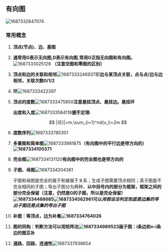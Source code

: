 ## 有向图

![1687332847074](image/图论/1687332847074.png)

### 常用概念

1. **顶点(节点)、边、基图**
2. **通常用G表示无向图,D表示有向图,常用G泛指无向图和有向图。**![1687333025126](https://file+.vscode-resource.vscode-cdn.net/d%3A/MiCloud/mass/Outlines/%E7%A6%BB%E6%95%A3%E6%95%B0%E5%AD%A6/image/%E5%9B%BE%E8%AE%BA/1687333025126.png)                                       **（注意空图和零图的区别）**
3. **顶点和边的关联和相邻**![1687333246937](image/图论/1687333246937.png)即**边与某顶点关联，点与点/边与边相邻，关联次数0/1/2**
4. **环**![1687333422397](image/图论/1687333422397.png)
5. **顶点的度数**![1687333475850](image/图论/1687333475850.png)**注意悬挂顶点、悬挂边。悬挂环**

   **出度和入度**![1687333584118](image/图论/1687333584118.png)**握手定理:**

   $$
   |{E}|=m,\sum_{i=1}^nd(v_i)=2m
   $$
6. **度数序列**![1687333785301](image/图论/1687333785301.png)
7. **多重图和简单图**![1687333981875](image/图论/1687333981875.png)**（有向图中的平行边是带方向的）![1687334100371](image/图论/1687334100371.png)**
8. **完全图**![1687334131120](image/图论/1687334131120.png)**有向图中的完全图也是带方向的**
9. **子图、母图**![1687334204361](image/图论/1687334204361.png)

   子图和母图是完全的属于和被属于关系；生成子图需要顶点相同；真子图是不完全相同的子图；导出子图分为两种，**以中括号内的部分为框架，框架之间的部分完全保留（注意，仍然是G的子图，所以是完全保留）![1687334468685](image/图论/1687334468685.png)![1687334562961](image/图论/1687334562961.png)可以*****用假设法判定到底是边集的导出子图还是点集的导出子图***
10. **补图：等顶点，边为补集![1687334764026](image/图论/1687334764026.png)**
11. **图的同构：判断方法可以用矩阵法![1687334989523](image/图论/1687334989523.png)画子图：i条边和n-i条边的图互补**
12. **通路、回路、连通性**![1687337938654](image/图论/1687337938654.png)

